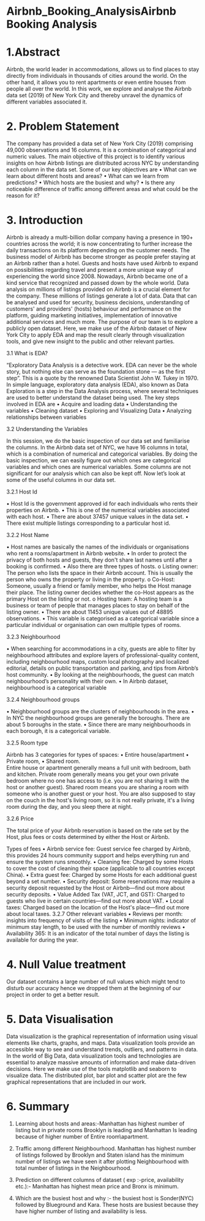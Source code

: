 # Airbnb_Booking_AnalysisAirbnb Booking Analysis


# 1.Abstract

Airbnb, the world leader in accommodations, allows us to find places to stay directly from individuals in thousands of cities around the world. On the other hand, it allows you to rent apartments or even entire houses from people all over the world. In this work, we explore and analyse the Airbnb data set (2019) of New York City and thereby unravel the dynamics of different variables associated it.

# 2. Problem Statement
The company has provided a data set of New York City (2019) comprising 49,000 observations and 16 columns.  It is a combination of categorical and numeric values. The main objective of this project is to identify various insights on how Airbnb listings are distributed across NYC by understanding each column in the data set. Some of our key objectives are
•	What can we learn about different hosts and areas?
•	What can we learn from predictions? 
•	Which hosts are the busiest and why?
•	Is there any noticeable difference of traffic among different areas and what could be the reason for it?

# 3. Introduction  

Airbnb is already a multi-billion dollar company having a presence in 190+ countries across the world; it is now concentrating to further increase the daily transactions on its platform depending on the customer needs. The business model of Airbnb has become stronger as people prefer staying at an Airbnb rather than a hotel. Guests and hosts have used Airbnb to expand on possibilities regarding travel and present a more unique  way of experiencing the world since 2008. Nowadays, Airbnb became one of a kind service that recognized and passed down by the whole world. Data analysis on millions of listings provided on Airbnb is a crucial element for the company. These millions of listings generate a lot of data. Data that can be analysed  and used for security, business decisions, understanding of customers' and providers' (hosts) behaviour and performance on the platform, guiding marketing initiatives, implementation of innovative additional services and much more. The purpose of our team is to explore a publicly open dataset. Here, we make use of the Airbnb dataset of New York City to apply EDA and map the result clearly through visualization tools, and give new insight to the public and other relevant parties.

3.1 What is EDA?

 “Exploratory Data Analysis is a detective work. EDA can never be the whole story, but nothing else can serve as the foundation stone — as the first step”.  This is a quote by the renowned Data Scientist John W. Tukey in 1970. In simple language, exploratory data analysis (EDA), also known as Data Exploration is a step in the Data Analysis process, where several techniques are used to better understand the dataset being used. The key steps involved in EDA are
•	Acquire and loading data
•	Understanding the variables
•	Cleaning dataset
•	Exploring and Visualizing Data
•	Analyzing relationships between variables 

3.2 Understanding the Variables

In this session, we do the basic inspection of our data set and familiarise the columns. In the Airbnb data set of NYC, we have 16 columns in total, which is a combination of numerical and categorical variables. By doing the basic inspection, we can easily figure out which ones are categorical variables and which ones are numerical variables. Some columns are not significant for our analysis which can also be kept off. Now let’s look at some of the useful columns in our data set.

3.2.1 Host Id

•	Host Id is the government approved id for each individuals who rents their properties on Airbnb. 
•	This is one of the numerical variables associated with each host. 
•	There are about 37457 unique values in the data set.
•	There exist multiple listings corresponding to a particular host id.

3.2.2 Host Name

•	Host names are basically the names of the individuals or organisations who rent a rooms/apartment in Airbnb website.
•	In order to protect the privacy of both hosts and guests, they don't share last names until after a booking is confirmed.
•	Also there are three types of hosts.
o	Listing owner: The person who lists the space in their Airbnb account. This is usually the person who owns the property or living in the property.
o	Co-Host: Someone, usually a friend or family member, who helps the Host manage their place. The listing owner decides whether the co-Host appears as the primary Host on the listing or not.
o	Hosting team: A hosting team is a business or team of people that manages places to stay on behalf of the listing owner. 
•	There are about 11453 unique values out of 48895 observations.
•	This variable is categorised as a categorical variable since a particular individual or organisation can own multiple types of rooms.

3.2.3 Neighbourhood

•	When searching for accommodations in a city, guests are able to filter by neighbourhood attributes and explore layers of professional-quality content, including neighbourhood maps, custom local photography and localized editorial, details on public transportation and parking, and tips from Airbnb’s host community.
•	By looking at the neighbourhoods, the guest can match neighbourhood’s personality with their own.
•	In Airbnb dataset, neighbourhood is a categorical variable

	
3.2.4 Neighbourhood groups	

•	Neighbourhood groups are the clusters of neighbourhoods in the area. 
•	In NYC the neighbourhood groups are generally the boroughs. There are about 5 boroughs in the state.
•	Since there are many neighbourhoods in each borough, it is a categorical variable. 

3.2.5 Room type

Airbnb has 3 categories for types of spaces:
•	Entire house/apartment
•	Private room,
•	Shared room.  
Entire house or apartment generally means a full unit with bedroom, bath and kitchen.  Private room generally means you get your own private bedroom where no one has access to (i.e. you are not sharing it with the host or another guest).  Shared room means you are sharing a room with someone who is another guest or your host. You are also supposed to stay on the couch in the host's living room, so it is not really private, it's a living room during the day, and you sleep there at night.

3.2.6 Price

The total price of your Airbnb reservation is based on the rate set by the Host, plus fees or costs determined by either the Host or Airbnb.
  
Types of fees
•	Airbnb service fee:  Guest service fee charged by Airbnb, this provides 24 hours community support and helps everything run and ensure the system runs smoothly.
•	Cleaning fee: Charged by some Hosts to cover the cost of cleaning their space (applicable to all countries except China).
•	Extra guest fee: Charged by some Hosts for each additional guest beyond a set number.
•	Security deposit: Some reservations may require a security deposit requested by the Host or Airbnb—find out more about security deposits.
•	Value Added Tax (VAT, JCT, and GST): Charged to guests who live in certain countries—find out more about VAT.
•	Local taxes: Charged based on the location of the Host's place—find out more about local taxes.
3.2.7 Other relevant variables
•	Reviews per month: insights into frequency of visits of the listing
•	Minimum nights: indicator of minimum stay length, to be used with the number of monthly reviews
•	Availability 365: It is an indicator of the total number of days the listing is available for during the year.
# 4. Null Value treatment

Our dataset contains a large number of null values which might tend to disturb our accuracy hence we dropped them at the beginning of our project in order to get a better result.

# 5. Data Visualisation
Data visualization is the graphical representation of information using visual elements like charts, graphs, and maps. Data visualization tools provide an accessible way to see and understand trends, outliers, and patterns in data. In the world of Big Data, data visualization tools and technologies are essential to analyze massive amounts of information and make data-driven decisions. Here we make use of the tools matplotlib and seaborn to visualize data. The distributed plot, bar plot and scatter plot are the few graphical representations that are included in our work.
# 6. Summary
1. Learning about hosts and areas:-Manhattan has highest number of listing but in
private rooms Brooklyn is leading and Manhattan Is leading because of higher number
of Entire room\apartment.

2. Traffic among different Neighbourhood. Manhattan has highest number of
listings followed by Brooklyn and Staten island has the minimum number of listings
we have seen it after plotting Neighbourhood with total number of listings in
the Neighbourhood.

3. Prediction on different columns of dataset ( exp :-price, availability etc.):-
Manhattan has highest mean price and Bronx is minimum.

4. Which are the busiest host and why :- the busiest host is Sonder(NYC) followed
by Blueground and Kara. These hosts are busiest because they have higher number of
listing and availability is less.
